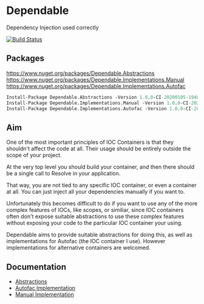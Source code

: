 # Dependable

Dependency Injection used correctly

[![Build Status](https://dev.azure.com/yairhalberstadt/Dependable/_apis/build/status/YairHalberstadt.Dependable?branchName=master)](https://dev.azure.com/yairhalberstadt/Dependable/_build/latest?definitionId=4&branchName=master)

## Packages

https://www.nuget.org/packages/Dependable.Abstractions
https://www.nuget.org/packages/Dependable.Implementations.Manual
https://www.nuget.org/packages/Dependable.Implementations.Autofac

```pm
Install-Package Dependable.Abstractions -Version 1.0.0-CI-20200105-194825
Install-Package Dependable.Implementations.Manual -Version 1.0.0-CI-20200105-194825
Install-Package Dependable.Implementations.Autofac -Version 1.0.0-CI-20200105-194825
```

## Aim

One of the most important principles of IOC Containers is that they shouldn't affect the code at all. Their usage should be entirely outside the scope of your project.

At the very top level you should build your container, and then there should be a single call to Resolve in your application.

That way, you are not tied to any specific IOC container, or even a container at all. You can just inject all your dependencies manually if you want to.

Unfortunately this becomes difficult to do if you want to use any of the more complex features of IOCs, like scopes, or similiar, since IOC containers often don't expose suitable abstractions to use these complex features without exposing your code to the particular IOC container your using.

Dependable aims to provide suitable abstractions for doing this, as well as implementations for Autofac (the IOC container I use). However implementations for alternative containers are welcomed.

## Documentation

- [Abstractions](documentation/abstractions.md)
- [Autofac Implementation](documentation/autofac.md)
- [Manual Implementation](documentation/manual.md)
